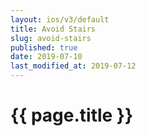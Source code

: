 ```yaml
---
layout: ios/v3/default
title: Avoid Stairs
slug: avoid-stairs
published: true
date: 2019-07-10
last_modified_at: 2019-07-12
---
```


# {{ page.title }}
